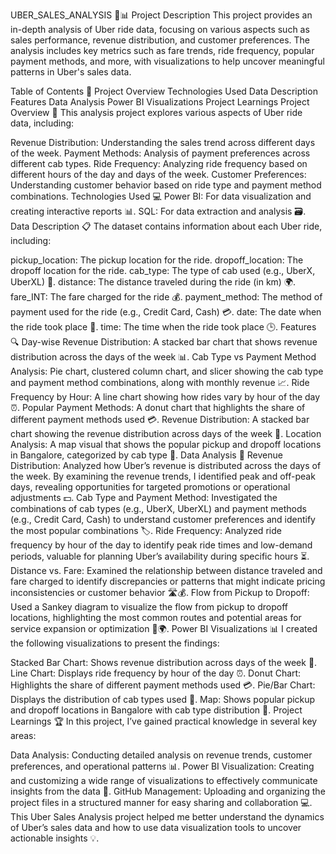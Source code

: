 UBER_SALES_ANALYSIS 🚖📊
Project Description
This project provides an in-depth analysis of Uber ride data, focusing on various aspects such as sales performance, revenue distribution, and customer preferences. The analysis includes key metrics such as fare trends, ride frequency, popular payment methods, and more, with visualizations to help uncover meaningful patterns in Uber's sales data.

Table of Contents 📑
Project Overview
Technologies Used
Data Description
Features
Data Analysis
Power BI Visualizations
Project Learnings
Project Overview 📝
This analysis project explores various aspects of Uber ride data, including:

Revenue Distribution: Understanding the sales trend across different days of the week.
Payment Methods: Analysis of payment preferences across different cab types.
Ride Frequency: Analyzing ride frequency based on different hours of the day and days of the week.
Customer Preferences: Understanding customer behavior based on ride type and payment method combinations.
Technologies Used 💻
Power BI: For data visualization and creating interactive reports 📊.
SQL: For data extraction and analysis 🗃️.
Data Description 📋
The dataset contains information about each Uber ride, including:

pickup_location: The pickup location for the ride.
dropoff_location: The dropoff location for the ride.
cab_type: The type of cab used (e.g., UberX, UberXL) 🚖.
distance: The distance traveled during the ride (in km) 🌍.
fare_INT: The fare charged for the ride 💰.
payment_method: The method of payment used for the ride (e.g., Credit Card, Cash) 💳.
date: The date when the ride took place 📅.
time: The time when the ride took place 🕒.
Features 🔍
Day-wise Revenue Distribution: A stacked bar chart that shows revenue distribution across the days of the week 📊.
Cab Type vs Payment Method Analysis: Pie chart, clustered column chart, and slicer showing the cab type and payment method combinations, along with monthly revenue 📈.
Ride Frequency by Hour: A line chart showing how rides vary by hour of the day ⏰.
Popular Payment Methods: A donut chart that highlights the share of different payment methods used 💳.
Revenue Distribution: A stacked bar chart showing the revenue distribution across days of the week 📅.
Location Analysis: A map visual that shows the popular pickup and dropoff locations in Bangalore, categorized by cab type 📍.
Data Analysis 🔎
Revenue Distribution: Analyzed how Uber’s revenue is distributed across the days of the week. By examining the revenue trends, I identified peak and off-peak days, revealing opportunities for targeted promotions or operational adjustments 💵.
Cab Type and Payment Method: Investigated the combinations of cab types (e.g., UberX, UberXL) and payment methods (e.g., Credit Card, Cash) to understand customer preferences and identify the most popular combinations 🏷️.
Ride Frequency: Analyzed ride frequency by hour of the day to identify peak ride times and low-demand periods, valuable for planning Uber’s availability during specific hours ⏳.
Distance vs. Fare: Examined the relationship between distance traveled and fare charged to identify discrepancies or patterns that might indicate pricing inconsistencies or customer behavior 🛣️💰.
Flow from Pickup to Dropoff: Used a Sankey diagram to visualize the flow from pickup to dropoff locations, highlighting the most common routes and potential areas for service expansion or optimization 🚕🌍.
Power BI Visualizations 📊
I created the following visualizations to present the findings:

Stacked Bar Chart: Shows revenue distribution across days of the week 📅.
Line Chart: Displays ride frequency by hour of the day ⏰.
Donut Chart: Highlights the share of different payment methods used 💳.
Pie/Bar Chart: Displays the distribution of cab types used 🚖.
Map: Shows popular pickup and dropoff locations in Bangalore with cab type distribution 📍.
Project Learnings 🏆
In this project, I’ve gained practical knowledge in several key areas:

Data Analysis: Conducting detailed analysis on revenue trends, customer preferences, and operational patterns 📊.
Power BI Visualization: Creating and customizing a wide range of visualizations to effectively communicate insights from the data 🎨.
GitHub Management: Uploading and organizing the project files in a structured manner for easy sharing and collaboration 💻.
This Uber Sales Analysis project helped me better understand the dynamics of Uber’s sales data and how to use data visualization tools to uncover actionable insights 💡.

